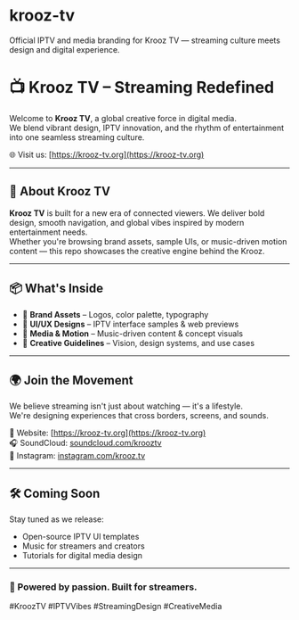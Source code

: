 # krooz-tv
Official IPTV and media branding for Krooz TV — streaming culture meets design and digital experience.
# 📺 Krooz TV – Streaming Redefined

Welcome to **Krooz TV**, a global creative force in digital media.  
We blend vibrant design, IPTV innovation, and the rhythm of entertainment into one seamless streaming culture.

🌐 Visit us: [https://krooz-tv.org](https://krooz-tv.org)

---

## 🎯 About Krooz TV

**Krooz TV** is built for a new era of connected viewers. We deliver bold design, smooth navigation, and global vibes inspired by modern entertainment needs.  
Whether you're browsing brand assets, sample UIs, or music-driven motion content — this repo showcases the creative engine behind the Krooz.

---

## 📦 What's Inside

- 🎨 **Brand Assets** – Logos, color palette, typography
- 📱 **UI/UX Designs** – IPTV interface samples & web previews
- 🎵 **Media & Motion** – Music-driven content & concept visuals
- 📃 **Creative Guidelines** – Vision, design systems, and use cases

---

## 🌍 Join the Movement

We believe streaming isn't just about watching — it's a lifestyle.  
We're designing experiences that cross borders, screens, and sounds.

🔗 Website: [https://krooz-tv.org](https://krooz-tv.org)  
🎧 SoundCloud: [soundcloud.com/krooztv](https://soundcloud.com/krooztv)  
📸 Instagram: [instagram.com/krooz.tv](https://instagram.com/krooz.tv)  

---

## 🛠️ Coming Soon

Stay tuned as we release:
- Open-source IPTV UI templates
- Music for streamers and creators
- Tutorials for digital media design

---

### 🚀 Powered by passion. Built for streamers.

#KroozTV #IPTVVibes #StreamingDesign #CreativeMedia
